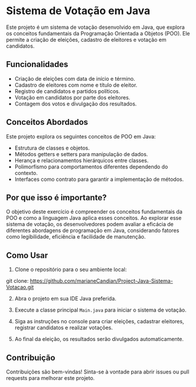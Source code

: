 # Sistema de Votação em Java

Este projeto é um sistema de votação desenvolvido em Java, que explora os conceitos fundamentais da Programação Orientada a Objetos (POO). Ele permite a criação de eleições, cadastro de eleitores e votação em candidatos.

## Funcionalidades

- Criação de eleições com data de início e término.
- Cadastro de eleitores com nome e título de eleitor.
- Registro de candidatos e partidos políticos.
- Votação em candidatos por parte dos eleitores.
- Contagem dos votos e divulgação dos resultados.

## Conceitos Abordados

Este projeto explora os seguintes conceitos de POO em Java:

- Estrutura de classes e objetos.
- Métodos getters e setters para manipulação de dados.
- Herança e relacionamentos hierárquicos entre classes.
- Polimorfismo para comportamentos diferentes dependendo do contexto.
- Interfaces como contrato para garantir a implementação de métodos.

## Por que isso é importante?

O objetivo deste exercício é compreender os conceitos fundamentais da POO e como a linguagem Java aplica esses conceitos. Ao explorar esse sistema de votação, os desenvolvedores podem avaliar a eficácia de diferentes abordagens de programação em Java, considerando fatores como legibilidade, eficiência e facilidade de manutenção.

## Como Usar

1. Clone o repositório para o seu ambiente local:

  git clone: https://github.com/marianeCandian/Project-Java-Sistema-Votacao.git


2. Abra o projeto em sua IDE Java preferida.

3. Execute a classe principal `Main.java` para iniciar o sistema de votação.

4. Siga as instruções no console para criar eleições, cadastrar eleitores, registrar candidatos e realizar votações.

5. Ao final da eleição, os resultados serão divulgados automaticamente.

## Contribuição

Contribuições são bem-vindas! Sinta-se à vontade para abrir issues ou pull requests para melhorar este projeto.
